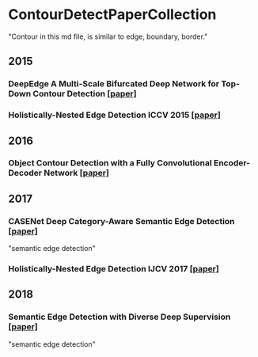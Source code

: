 # ContourDetectPaperCollection
"Contour in this md file, is similar to edge, boundary, border."

## 2015
### DeepEdge A Multi-Scale Bifurcated Deep Network for Top-Down Contour Detection [[paper]](http://www.seas.upenn.edu/~gberta/uploads/3/1/4/8/31486883/1950.pdf)
### Holistically-Nested Edge Detection ICCV 2015 [[paper]](https://ieeexplore.ieee.org/document/7410521/)

## 2016
### Object Contour Detection with a Fully Convolutional Encoder-Decoder Network [[paper]](http://www.cv-foundation.org/openaccess/content_cvpr_2016/html/Yang_Object_Contour_Detection_CVPR_2016_paper.html)

## 2017
### CASENet Deep Category-Aware Semantic Edge Detection [[paper]](https://arxiv.org/abs/1705.09759)
"semantic edge detection"
### Holistically-Nested Edge Detection IJCV 2017 [[paper]](https://link.springer.com/article/10.1007/s11263-017-1004-z)

## 2018
### Semantic Edge Detection with Diverse Deep Supervision [[paper]](https://arxiv.org/abs/1804.02864)
"semantic edge detection"
